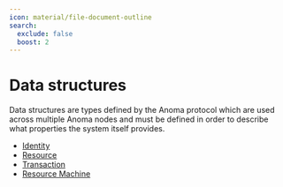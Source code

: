 ```yaml
---
icon: material/file-document-outline
search:
  exclude: false
  boost: 2
---
```


# Data structures

Data structures are types defined by the Anoma protocol which are used across multiple Anoma nodes and must be defined in order to describe what properties the system itself provides.

- [Identity](./identity.md#identity)
- [Resource](./resource.md)
- [Transaction](./transaction.md)
- [Resource Machine](./resource-machine.md)